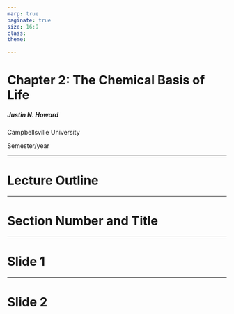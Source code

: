 ```yaml
---
marp: true
paginate: true
size: 16:9
class: 
theme: 

---
```

<!-- _paginate: false -->

# Chapter 2: The Chemical Basis of Life

##### Justin N. Howard
Campbellsville University

Semester/year

<!-- _footer: Seeley's Human Anatomy and Physiology, 13th ed. -->
---
<!-- _paginate: false -->
# Lecture Outline






---

<!-- _class: invert -->
<!-- _paginate: false -->

# Section Number and Title

---

# Slide 1

---


# Slide 2





